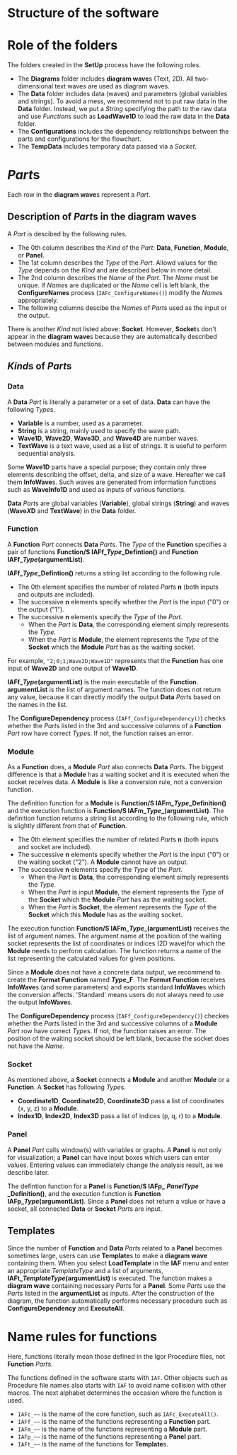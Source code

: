 # Structure of the software
# Role of the folders
The folders created in the **SetUp** process have the following roles.
- The **Diagrams** folder includes **diagram wave**s (Text, 2D). All two-dimensional text waves are used as diagram waves.
- The **Data** folder includes data (waves) and parameters (global variables and strings). To avoid a mess, we recommend not to put raw data in the **Data** folder. Instead, we put a *String* specifying the path to the raw data and use *Function*s such as **LoadWave1D** to load the raw data in the **Data** folder.
- The **Configurations** includes the dependency relationships between the parts and configurations for the flowchart.
- The **TempData** includes temporary data passed via a *Socket*.

# *Part*s
Each row in the **diagram wave**s represent a *Part*.

## Description of *Part*s in the diagram waves
A *Part* is descibed by the following rules.
- The 0th column describes the *Kind* of the *Part*: **Data**, **Function**, **Module**, or **Panel**.
- The 1st column describes the *Type* of the *Part*. Allowd values for the *Type* depends on the *Kind* and are described below in more detail.
- The 2nd column describes the *Name* of the *Part*. The *Name* must be unique. If *Name*s are duplicated or the *Name* cell is left blank, the **ConfigureNames** process (```IAFc_ConfigureNames()```) modify the *Name*s appropriately.
- The following columns descibe the *Name*s of *Part*s used as the input or the output.

There is another *Kind* not listed above: **Socket**.
However, **Socket**s don't appear in the **diagram wave**s because they are automatically described between modules and functions.

## *Kind*s of *Part*s
### Data
A **Data** *Part* is literally a parameter or a set of data.
**Data** can have the following *Type*s.
- **Variable** is a number, used as a parameter.
- **String** is a string, mainly used to specify the wave path.
- **Wave1D**, **Wave2D**, **Wave3D**, and **Wave4D** are number waves.
- **TextWave** is a text wave, used as a list of strings. It is useful to perform sequential analysis.

Some **Wave1D** parts have a special purpose; they contain only three elements describing the offset, delta, and size of a wave.
Hereafter we call them **InfoWave**s.
Such waves are generated from information functions such as **WaveInfo1D** and used as inputs of various functions.

**Data** *Part*s are global variables (**Variable**), global strings (**String**) and waves (**Wave*X*D** and **TextWave**) in the **Data** folder.

### Function
A **Function** *Part* connects **Data** *Part*s.
The *Type* of the **Function** specifies a pair of functions **Function/S IAFf\_*Type*\_Defintion()** and **Function IAFf\_*Type*(argumentList)**.

**IAFf\_*Type*\_Defintion()** returns a string list according to the following rule.
- The 0th element specifies the number of related *Part*s **n** (both inputs and outputs are included).
- The successive **n** elements specify whether the *Part* is the input ("0") or the output ("1").
- The successive **n** elements specify the *Type* of the *Part*. 
  - When the *Part* is **Data**, the corresponding element simply represents the *Type*.
  - When the *Part* is **Module**, the element represents the *Type* of the **Socket** which the **Module** *Part* has as the waiting socket.

For example, ```"2;0;1;Wave2D;Wave1D"``` represents that the **Function** has one input of **Wave2D** and one output of **Wave1D**.

**IAFf\_*Type*(argumentList)** is the main executable of the **Function**.
**argumentList** is the list of argument names.
The function does not return any value, because it can directly modify the output **Data** *Part*s based on the names in the list.

The **ConfigureDependency** process (```IAFf_ConfigureDependency()```) checks whether the *Part*s listed in the 3rd and successive columns of a **Function** *Part* row have correct *Type*s.
If not, the function raises an error.

### Module
As a **Function** does, a **Module** *Part* also connects **Data** *Part*s.
The biggest difference is that a **Module** has a waiting socket and it is executed when the socket receives data.
A **Module** is like a conversion rule, not a conversion function.

The definition function for a **Module** is **Function/S IAFm\_*Type*\_Definition()** and the execution function is **Function/S IAFm\_*Type*\_(argumentList)**.
The definition function returns a string list according to the following rule, which is slightly different from that of **Function**.
- The 0th element specifies the number of related *Part*s **n** (both inputs and socket are included).
- The successive **n** elements specify whether the *Part* is the input ("0") or the waiting socket ("2"). A **Module** cannot have an output.
- The successive **n** elements specify the *Type* of the *Part*. 
  - When the *Part* is **Data**, the corresponding element simply represents the *Type*.
  - When the *Part* is input **Module**, the element represents the *Type* of the **Socket** which the **Module** *Part* has as the waiting socket.
  - When the *Part* is **Socket**, the element represents the *Type* of the **Socket** which this **Module** has as the waiting socket.

The execution function **Function/S IAFm\_*Type*\_(argumentList)** receives the list of argument names.
The argument name at the position of the waiting socket represents the list of coordinates or indices (2D wave)for which the **Module** needs to perform calculation.
The function returns a name of the list representing the calculated values for given positions.

Since a **Module** does not have a concrete data output, we recommend to create the **Format Function** named ***Type*\_F**.
The **Format Function** receives **InfoWave**s (and some parameters) and exports standard **InfoWave**s which the conversion affects.
'Standard' means users do not always need to use the output **InfoWave**s.

The **ConfigureDependency** process (```IAFf_ConfigureDependency()```) checkes whether the *Part*s listed in the 3rd and successive columns of a **Module** *Part* row have correct *Type*s.
If not, the function raises an error.
The position of the waiting socket should be left blank, because the socket does not have the *Name*.

### Socket
As mentioned above, a **Socket** connects a **Module** and another **Module** or a **Function**.
A **Socket** has following *Type*s.
- **Coordinate1D**, **Coordinate2D**, **Coordinate3D** pass a list of coordinates (x, y, z) to a **Module**.
- **Index1D**, **Index2D**, **Index3D** pass a list of indices (p, q, r) to a **Module**.

### Panel
A **Panel** *Part* calls window(s) with variables or graphs.
A **Panel** is not only for visualization; a **Panel** can have input boxes which users can enter values.
Entering values can immediately change the analysis result, as we describe later.

The defintion function for a **Panel** is **Function/S IAFp\_** ***PanelType*** **\_Definition()**, and the execution function is **Function IAFp\_*Type*(argumentList)**.
Since a **Panel** does not return a value or have a socket, all connected **Data** or **Socket** *Part*s are input.

## Templates
Since the number of **Function** and **Data** *Part*s related to a **Panel** becomes sometimes large, users can use **Template**s to make a **diagram wave** containing them.
When you select **LoadTemplate** in the **IAF** menu and enter an appropriate *TemplateType* and a list of arguments, **IAFt\_*TemplateType*(argumentList)** is executed.
The function makes a **diagram wave** containing necessary *Part*s for a **Panel**.
Some *Part*s use the *Part*s listed in the **argumentList** as inputs.
After the construction of the diagram, the function automatically performs necessary procedure such as **ConfigureDependency** and **ExecuteAll**.

# Name rules for functions
Here, functions literally mean those defined in the Igor Procedure files, not **Function** *Part*s.

The functions defined in the software starts with ```IAF```.
Other objects such as Procedure file names also starts with ```IAF``` to avoid name collision with other macros.
The next alphabet determines the occasion where the function is used.

- ```IAFc_~~``` is the name of the core function, such as ```IAFc_ExecuteAll()```.
- ```IAFf_~~``` is the name of the functions representing a **Function** part.
- ```IAFm_~~``` is the name of the functions representing a **Module** part.
- ```IAFp_~~``` is the name of the functions representing a **Panel** part.
- ```IAFt_~~``` is the name of the functions for **Template**s.